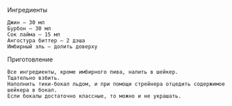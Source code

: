 Ингредиенты

    Джин — 30 мл
    Бурбон — 30 мл
    Сок лайма — 15 мл
    Ангостура биттер — 2 дэша
    Имбирный эль — долить доверху
    
Приготовление

    Все ингредиенты, кроме имбирного пива, налить в шейкер.
    Тщательно взбить.
    Наполнить тики-бокал льдом, и при помощи стрейнера отцедить содержимое шейкера в бокал.
    Если бокалы достаточно классные, то можно и не украшать.
